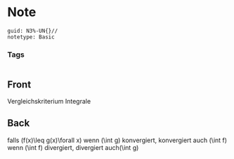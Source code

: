 # Note
```
guid: N3%-UN{}//
notetype: Basic
```

### Tags
```
```

## Front
Vergleichskriterium Integrale

## Back
falls \(f(x)\leq g(x)\forall x\)
wenn \(\int g\) konvergiert, konvergiert auch \(\int f\)
wenn \(\int f\) divergiert, divergiert auch\(\int g\)
